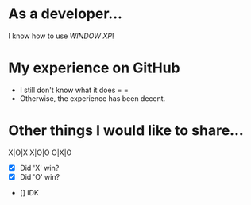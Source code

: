 # As a developer...

I know how to use *WINDOW XP*!

# My experience on GitHub

* I still don't know what it does = =
* Otherwise, the experience has been decent.

# Other things I would like to share...

X|O|X
X|O|O
O|X|O

- [x] Did 'X' win?
- [x] Did 'O' win?
- [] IDK
